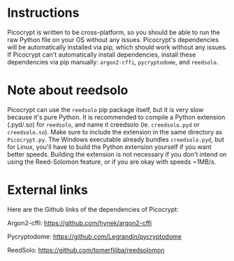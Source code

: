 # Instructions
Picocrypt is written to be cross-platform, so you should be able to run the raw Python file on your OS without any issues. Picocrypt's dependencies will be automatically installed via pip, which should work without any issues. If Picocrypt can't automatically install dependencies, install these dependencies via pip manually: <code>argon2-cffi</code>, <code>pycryptodome</code>, and <code>reedsolo</code>.

# Note about reedsolo
Picocrypt can use the <code>reedsolo</code> pip package itself, but it is very slow because it's pure Python. It is recommended to compile a Python extension (.pyd/.so) for <code>reedsolo</code>, and name it creedsolo (ie. <code>creedsolo.pyd</code> or <code>creedsolo.so</code>). Make sure to include the extension in the same directory as <code>Picocrypt.py</code>. The Windows executable already bundles <code>creedsolo.pyd</code>, but for Linux, you'll have to build the Python extension yourself if you want better speeds. Building the extension is not necessary if you don't intend on using the Reed-Solomon feature, or if you are okay with speeds ~1MB/s.

# External links
Here are the Github links of the dependencies of Picocrypt:

Argon2-cffi: https://github.com/hynek/argon2-cffi

Pycryptodome: https://github.com/Legrandin/pycryptodome

ReedSolo: https://github.com/tomerfiliba/reedsolomon
